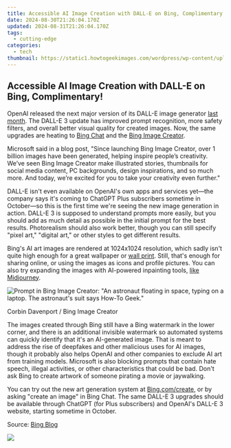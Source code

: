 ```yaml
---
title: Accessible AI Image Creation with DALL-E on Bing, Complimentary!
date: 2024-08-30T21:26:04.170Z
updated: 2024-08-31T21:26:04.170Z
tags:
  - cutting-edge
categories:
  - tech
thumbnail: https://static1.howtogeekimages.com/wordpress/wp-content/uploads/2023/10/astronaut.jpg
---
```


## Accessible AI Image Creation with DALL-E on Bing, Complimentary!

OpenAI released the next major version of its DALL-E image generator [last month](https://some-skills.techidaily.com/tailored-titling-for-stellar-online-video-content-for-2024/). The DALL-E 3 update has improved prompt recognition, more safety filters, and overall better visual quality for created images. Now, the same upgrades are heating to [Bing Chat](https://facebook-video-recording.techidaily.com/new-in-2024-the-insiders-look-at-securing-fb-status-videos/) and the [Bing Image Creator](https://facebook-video-content.techidaily.com/2024-approved-social-networking-101-registering-with-facebook/).

 Microsoft said in a blog post, "Since launching Bing Image Creator, over 1 billion images have been generated, helping inspire people’s creativity. We’ve seen Bing Image Creator make illustrated stories, thumbnails for social media content, PC backgrounds, design inspirations, and so much more. And today, we’re excited for you to take your creativity even further."

 DALL-E isn't even available on OpenAI's own apps and services yet—the company says it's coming to ChatGPT Plus subscribers sometime in October—so this is the first time we're seeing the new image generation in action. DALL-E 3 is supposed to understand prompts more easily, but you should add as much detail as possible in the initial prompt for the best results. Photorealism should also work better, though you can still specify "pixel art," "digital art," or other styles to get different results.

 Bing's AI art images are rendered at 1024x1024 resolution, which sadly isn't quite high enough for a great wallpaper or [wall print](https://desktop-recording.techidaily.com/1715859646802-new-obs-full-screen-no-more-problem/). Still, that's enough for sharing online, or using the images as icons and profile pictures. You can also try expanding the images with AI-powered inpainting tools, [like Midjourney](https://buynow-tips.techidaily.com/review-of-audews-portable-air-compressor-unmatched-portability-and-dependability/).

![Prompt in Bing Image Creator: "An astronaut floating in space, typing on a laptop. The astronaut's suit says How-To Geek."](https://static1.howtogeekimages.com/wordpress/wp-content/uploads/2023/10/clipboard-oct-3-2023-at-4-02-pm.png) 

Corbin Davenport / Bing Image Creator

 The images created through Bing still have a Bing watermark in the lower corner, and there is an additional invisible watermark so automated systems can quickly identify that it's an AI-generated image. That is meant to address the rise of deepfakes and other malicious uses for AI images, though it probably also helps OpenAI and other companies to exclude AI art from training models. Microsoft is also blocking prompts that contain hate speech, illegal activities, or other characteristics that could be bad. Don't ask Bing to create artwork of someone pirating a movie or jaywalking.

 You can try out the new art generation system at [Bing.com/create](https://www.bing.com/create), or by asking "create an image" in Bing Chat. The same DALL-E 3 upgrades should be available through ChatGPT (for Plus subscribers) and OpenAI's DALL-E 3 website, starting sometime in October.

 Source: [Bing Blog](https://blogs.bing.com/search/october-2023/DALL-E-3-now-available-in-Bing-Chat-and-Bing-com-create-for-free)

<ins class="adsbygoogle"
     style="display:block"
     data-ad-format="autorelaxed"
     data-ad-client="ca-pub-7571918770474297"
     data-ad-slot="1223367746"></ins>



<ins class="adsbygoogle"
     style="display:block"
     data-ad-client="ca-pub-7571918770474297"
     data-ad-slot="8358498916"
     data-ad-format="auto"
     data-full-width-responsive="true"></ins>



<!-- affiliate ads begin -->
<a href="https://store.bitdefender.com/affiliate.php?ACCOUNT=BITLATIN&AFFILIATE=108875&PATH=http%3A%2F%2Fwww.bitdefender.com%2Fbusiness%3FAFFILIATE%3D108875%26RESOURCE%3D30%2525%2BOff%2Ball%2BGravityZone%2BProducts"><img src="https://www.bitdefender.com/content/dam/bitdefender/business/campaign/1200X628.png" border="0"></a>
<!-- affiliate ads end -->